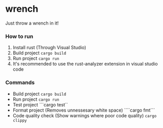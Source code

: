 # wrench
Just throw a wrench in it!

### How to run
1. Install rust (Through Visual Studio)
2. Build project ```cargo build```
3. Run project ```cargo run```
5. It's recommended to use the rust-analyzer extension in visual studio code

### Commands
- Build project ```cargo build```
- Run project ```cargo run```
- Test project ```cargo test``
- Format project (Removes unnessesary white space) ````cargo fmt```
- Code quality check (Show warnings where poor code quality) ```cargo clippy```